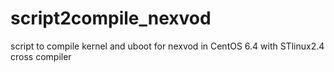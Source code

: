 script2compile_nexvod
=====================

script to compile kernel and uboot for nexvod in CentOS 6.4 with STlinux2.4 cross compiler

